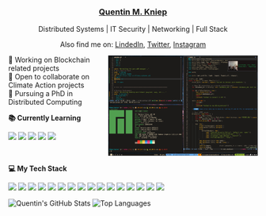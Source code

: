 <h3 align="center"><a href="https://quentinkniep.com">Quentin M. Kniep</a></h3>
<p align="center">
	Distributed Systems | IT Security | Networking | Full Stack
</p>
<p align="center">
	Also find me on:
	<a href="https://www.linkedin.com/in/qkniep">LindedIn</a>,
	<a href="https://twitter.com/qkniep">Twitter</a>,
	<a href="https://www.instagram.com/qkniep">Instagram</a>
</p>

<a href="https://github.com/qkniep/dotfiles"><img align="right" alt="screenshot of my setup" width="60%" src="https://github.com/qkniep/dotfiles/blob/main/screenshot.png" /></a>

<p align="center"></p>

🔭 Working on Blockchain related projects
<br />
🌱 Open to collaborate on Climate Action projects
<br />
🏫 Pursuing a PhD in Distributed Computing

**📚 Currently Learning**

<p>
	<img src="https://img.shields.io/badge/-Nix-5277C3?style=for-the-badge&logo=NixOS&logoColor=white">
	<img src="https://img.shields.io/badge/-OCaml-EC6813?style=for-the-badge&logo=OCaml&logoColor=white">
	<img src="https://img.shields.io/badge/-Leptos-EF3939?style=for-the-badge&logo=Leptos&logoColor=white">
	<img src="https://img.shields.io/badge/-Concourse-3398dc?style=for-the-badge&logo=Concourse&logoColor=white">
	<img src="https://img.shields.io/badge/-Polars-CD792C?style=for-the-badge&logo=Polars&logoColor=white">
</p>
<br />

**💻 My Tech Stack**

<p>
	<img src="https://img.shields.io/badge/-Rust-000000?style=for-the-badge&logo=Rust&logoColor=white">
	<img src="https://img.shields.io/badge/-Python-3776AB?style=for-the-badge&logo=Python&logoColor=white">
	<img src="https://img.shields.io/badge/-Go-00ADD8?style=for-the-badge&logo=Go&logoColor=white">
	<img src="https://img.shields.io/badge/-C%2B%2B-00599C?style=for-the-badge&logo=C%2B%2B&logoColor=white">
	<img src="https://img.shields.io/badge/-PSQL-4169E1?style=for-the-badge&logo=postgresql&logoColor=white">
	<img src="https://img.shields.io/badge/-Fresh-FFD80B?style=for-the-badge&logo=Deno&logoColor=black">
	<img src="https://img.shields.io/badge/-HTML-e34f26?style=for-the-badge&logo=HTML5&logoColor=white">
	<img src="https://img.shields.io/badge/-CSS-1572b6?style=for-the-badge&logo=CSS3&logoColor=white">
	<img src="https://img.shields.io/badge/-TS-3178C6?style=for-the-badge&logo=TypeScript&logoColor=white">
	<img src="https://img.shields.io/badge/-Plausible-5850EC?style=for-the-badge&logo=PlausibleAnalytics&logoColor=white">
	<img src="https://img.shields.io/badge/-Grafana-F46800?style=for-the-badge&logo=Grafana&logoColor=white">
	<img src="https://img.shields.io/badge/-Git-f05032?style=for-the-badge&logo=Git&logoColor=white">
	<img src="https://img.shields.io/badge/-Docker-2496ed?style=for-the-badge&logo=Docker&logoColor=white">
	<img src="https://img.shields.io/badge/-Caddy-01A90E?style=for-the-badge&logo=Caddy&logoColor=white">
	<img src="https://img.shields.io/badge/-LaTeX-008080?style=for-the-badge&logo=LaTeX&logoColor=white">
	<img src="https://img.shields.io/badge/-Pandas-150458?style=for-the-badge&logo=Pandas&logoColor=white">
</p>

![Quentin's GitHub Stats](https://github-readme-stats.vercel.app/api?username=qkniep&count_private=true&include_all_commits=true&show_icons=true&hide_border=true&theme=gruvbox)
![Top Languages](https://github-readme-stats.vercel.app/api/top-langs/?username=qkniep&layout=compact&langs_count=6&hide_border=true&theme=gruvbox)
